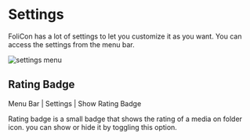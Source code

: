 # Settings

FoliCon has a lot of settings to let you customize it as you want.
You can access the settings from the menu bar.

<img src="settings.png" alt="settings menu" />

## Rating Badge

<ui-path>Menu Bar | Settings | Show Rating Badge</ui-path>
<p>
Rating badge is a small badge that shows the rating of a media on folder icon.
you can show or hide it by toggling this option.
</p>
